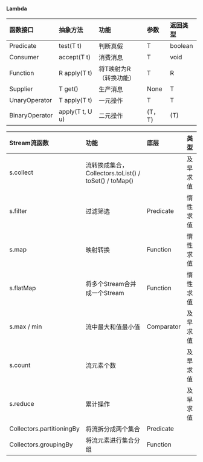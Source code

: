 #### Lambda

| 函数接口       | 抽象方法        | 功能                   | 参数   | 返回类型 |
| :------------- | :-------------- | :--------------------- | :----- | :------- |
| Predicate      | test(T t)       | 判断真假               | T      | boolean  |
| Consumer       | accept(T t)     | 消费消息               | T      | void     |
| Function       | R apply(T t)    | 将T映射为R（转换功能） | T      | R        |
| Supplier       | T get()         | 生产消息               | None   | T        |
| UnaryOperator  | T apply(T t)    | 一元操作               | T      | T        |
| BinaryOperator | apply(T t, U u) | 二元操作               | (T，T) | (T)      |

| Stream流函数              | 功能                                                  | 底层       | 类型     |
| :------------------------ | :---------------------------------------------------- | :--------- | :------- |
| s.collect                 | 流转换成集合，Collectors.toList() / toSet() / toMap() |            | 及早求值 |
| s.filter                  | 过滤筛选                                              | Predicate  | 惰性求值 |
| s.map                     | 映射转换                                              | Function   | 惰性求值 |
| s.flatMap                 | 将多个Stream合并成一个Stream                          | Function   | 惰性求值 |
| s.max / min               | 流中最大和值最小值                                    | Comparator | 及早求值 |
| s.count                   | 流元素个数                                            |            | 及早求值 |
| s.reduce                  | 累计操作                                              |            | 及早求值 |
| Collectors.partitioningBy | 将流拆分成两个集合                                    | Predicate  |          |
| Collectors.groupingBy     | 将流元素进行集合分组                                  | Function   |          |